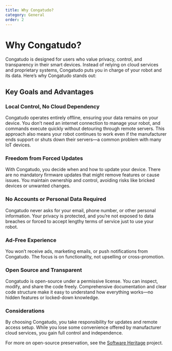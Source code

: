 ```yaml
---
title: Why Congatudo?
category: General
order: 2
---
```


# Why Congatudo?

Congatudo is designed for users who value privacy, control, and transparency in their smart devices. Instead of relying on cloud services and proprietary systems, Congatudo puts you in charge of your robot and its data. Here’s why Congatudo stands out:

## Key Goals and Advantages

### Local Control, No Cloud Dependency

Congatudo operates entirely offline, ensuring your data remains on your device. You don’t need an internet connection to manage your robot, and commands execute quickly without detouring through remote servers. This approach also means your robot continues to work even if the manufacturer ends support or shuts down their servers—a common problem with many IoT devices.

### Freedom from Forced Updates

With Congatudo, you decide when and how to update your device. There are no mandatory firmware updates that might remove features or cause issues. You maintain ownership and control, avoiding risks like bricked devices or unwanted changes.

### No Accounts or Personal Data Required

Congatudo never asks for your email, phone number, or other personal information. Your privacy is protected, and you’re not exposed to data breaches or forced to accept lengthy terms of service just to use your robot.

### Ad-Free Experience

You won’t receive ads, marketing emails, or push notifications from Congatudo. The focus is on functionality, not upselling or cross-promotion.

### Open Source and Transparent

Congatudo is open-source under a permissive license. You can inspect, modify, and share the code freely. Comprehensive documentation and clear code structure make it easy to understand how everything works—no hidden features or locked-down knowledge.

### Considerations

By choosing Congatudo, you take responsibility for updates and remote access setup. While you lose some convenience offered by manufacturer cloud services, you gain full control and independence.

For more on open-source preservation, see the [Software Heritage](https://softwareheritage.org) project.


